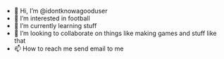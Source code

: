 - 👋 Hi, I’m @idontknowagooduser
- 👀 I’m interested in football
- 🌱 I’m currently learning stuff
- 💞️ I’m looking to collaborate on things like making games and stuff like that
- 📫 How to reach me send email to me

<!---
idontknowagooduser/idontknowagooduser is a ✨ special ✨ repository because its `README.md` (this file) appears on your GitHub profile.
You can click the Preview link to take a look at your changes.
--->
